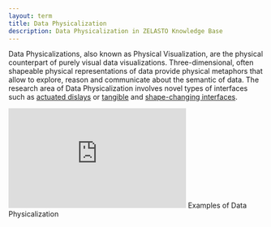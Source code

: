 ```yaml
---
layout: term
title: Data Physicalization
description: Data Physicalization in ZELASTO Knowledge Base
---
```

Data Physicalizations, also known as Physical Visualization, are the physical counterpart of purely visual data visualizations. Three-dimensional, often shapeable physical representations of data provide physical metaphors that allow to explore, reason and communicate about the semantic of data.
The research area of Data Physicalization involves novel types of interfaces such as [actuated dislays](/terms/actuated-display) or [tangible](/terms/tangible-user-interface) and [shape-changing interfaces](/terms/shape-changing-interface).

<iframe width="350" height="197" src="https://www.youtube.com/embed/RG0sSDBjdmQ" frameborder="0" allow="accelerometer; autoplay; encrypted-media; gyroscope; picture-in-picture" allowfullscreen></iframe>
Examples of Data Physicalization
